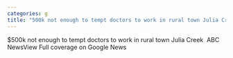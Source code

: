 ```yaml
---
categories: g
title: "500k not enough to tempt doctors to work in rural town Julia Creek  ABC News"
---
```

$500k not enough to tempt doctors to work in rural town Julia Creek&nbsp;&nbsp;ABC NewsView Full coverage on Google News